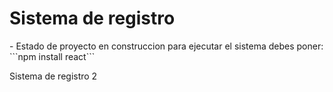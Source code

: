 <h1> Sistema de registro</h1>
- Estado de proyecto en construccion
para ejecutar el sistema debes poner:
```npm install react```

Sistema de registro 2
